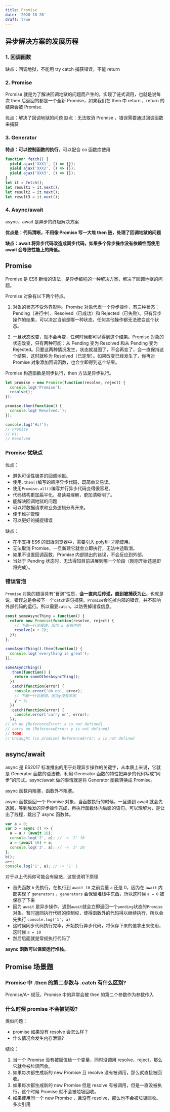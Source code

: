```yaml
---
title: Promise
date: '2020-10-26'
draft: true
---
```


## 异步解决方案的发展历程

### 1. 回调函数

缺点：回调地狱，不能用 try catch 捕获错误，不能 return

### 2. Promise

Promise 就是为了解决回调地狱的问题而产生的。实现了链式调用，也就是说每次 then 后返回的都是一个全新 Promise，如果我们在 then 中 return ，return 的结果会被 Promise.

优点：解决了回调地狱的问题
缺点：无法取消 Promise ，错误需要通过回调函数来捕获

### 3. Generator

**特点：可以控制函数的执行**，可以配合 co 函数库使用

```js
function* fetch() {
  yield ajax('XXX1', () => {});
  yield ajax('XXX2', () => {});
  yield ajax('XXX3', () => {});
}
let it = fetch();
let result1 = it.next();
let result2 = it.next();
let result3 = it.next();
```

### 4. Async/await

async、await 是异步的终极解决方案

**优点是：代码清晰，不用像 Promise 写一大堆 then 链，处理了回调地狱的问题**

**缺点：await 将异步代码改造成同步代码，如果多个异步操作没有依赖性而使用 await 会导致性能上的降低。**

## Promise

Promise 是 ES6 新增的语法，是异步编程的一种解决方案，解决了回调地狱的问题。

Promise 对象有以下两个特点。

1. 对象的状态不受外界影响。Promise 对象代表一个异步操作，有三种状态：Pending（进行中）、Resolved（已成功）和 Rejected（已失败）。只有异步操作的结果，可以决定当前是哪一种状态，任何其他操作都无法改变这个状态。

2. 一旦状态改变，就不会再变，任何时候都可以得到这个结果。Promise 对象的状态改变，只有两种可能：从 Pending 变为 Resolved 和从 Pending 变为 Rejected。只要这两种情况发生，状态就凝固了，不会再变了，会一直保持这个结果，这时就称为 Resolved（已定型）。如果改变已经发生了，你再对 Promise 对象添加回调函数，也会立即得到这个结果。

Promise 构造函数是同步执行，then 方法是异步执行。

```js
let promise = new Promise(function(resolve, reject) {
  console.log('Promise');
  resolve();
});

promise.then(function() {
  console.log('Resolved.');
});

console.log('Hi!');
// Promise
// Hi!
// Resolved
```

### Promise 优缺点

优点：

- 避免可读性极差的回调地狱。
- 使用`.then()`编写的顺序异步代码，既简单又易读。
- 使用`Promise.all()`编写并行异步代码变得很容易。
- 代码结构更加扁平化，易读易理解，更加清晰明了。
- 能解决回调地狱的问题
- 可以将数据请求和业务逻辑分离开来。
- 便于维护管理
- 可以更好的捕捉错误

缺点：

- 在不支持 ES6 的旧版浏览器中，需要引入 polyfill 才能使用。
- 无法取消 Promise，一旦新建它就会立即执行，无法中途取消。
- 如果不设置回调函数，Promise 内部抛出的错误，不会反应到外部。
- 当处于 Pending 状态时，无法得知目前进展到哪一个阶段（刚刚开始还是即将完成）。

### 错误冒泡

`Promise` 对象的错误具有“冒泡”性质，**会一直向后传递，直到被捕获为止**。也就是说，错误总是会被下一个`catch`语句捕获。`Promise`会吃掉内部的错误，并不影响外部代码的运行。所以需要`catch`，以防丢掉错误信息。

```js
const someAsyncThing = function() {
  return new Promise(function(resolve, reject) {
    // 下面一行会报错，因为 x 没有声明
    resolve(x + 2);
  });
};

someAsyncThing().then(function() {
  console.log('everything is great');
});

someAsyncThing()
  .then(function() {
    return someOtherAsyncThing();
  })
  .catch(function(error) {
    console.error('oh no', error);
    // 下面一行会报错，因为y没有声明
    y + 2;
  })
  .catch(function(error) {
    console.error('carry on', error);
  });
// oh no [ReferenceError: x is not defined]
// carry on [ReferenceError: y is not defined]
// TODO:
// Uncaught (in promise) ReferenceError: x is not defined
```

## async/await

async 是 ES2017 标准推出的用于处理异步操作的关键字，从本质上来说，它就是 Generator 函数的语法糖，利用 Generator 函数的特性把异步的代码写成“同步”的形式。async/await 做的事情就是将 Generator 函数转换成 Promise。

async 函数内阻塞，函数外不阻塞。

async 函数返回一个 Promise 对象，当函数执行的时候，一旦遇到 await 就会先返回，等到触发的异步操作完成，再执行函数体内后面的语句。可以理解为，是让出了线程，跳出了 async 函数体。

```js
var a = 0;
var b = async () => {
  a = a + (await 10);
  console.log('2', a); // -> '2' 10
  a = (await 10) + a;
  console.log('3', a); // -> '3' 20
};
b();
a++;
console.log('1', a); // -> '1' 1
```

对于以上代码你可能会有疑惑，这里说明下原理

- 首先函数 `b` 先执行，在执行到 `await 10` 之前变量 `a` 还是 0，因为在 `await` 内部实现了 `generators` ，`generators` 会保留堆栈中东西，所以这时候 `a = 0` 被保存了下来
- 因为 `await` 是异步操作，遇到`await`就会立即返回一个`pending`状态的`Promise`对象，暂时返回执行代码的控制权，使得函数外的代码得以继续执行，所以会先执行 `console.log('1', a)`
- 这时候同步代码执行完毕，开始执行异步代码，将保存下来的值拿出来使用，这时候 `a = 10`
- 然后后面就是常规执行代码了

**async 函数可以保留运行堆栈。**

## Promise 场景题

### Promise 中 .then 的第二参数与 .catch 有什么区别?

Promise/A+ 规范，Promise 中的异常会被 then 的第二个参数作为参数传入

### 什么时候 promise 不会被销毁?

类似问题：

- promise 如果没有 resolve 会怎么样？
- 什么情况会发生内存泄漏?

结论：

1. 当一个 Promise 没有被赋值给一个变量，同时没调用 resolve、reject，那么它就会被垃圾回收。
2. 如果每次都生成新的 new Promise 且 resolve 没有被调用，那么就直接被回收。
3. 如果每次都生成新的 new Promise 但是 resolve 有被调用，但是一直没被执行，这个时候 Promise 就不会被垃圾回收。
4. 如果使用同一个 new Promise ，且没有 resolve，那么也不会被垃圾回收。多次引用
